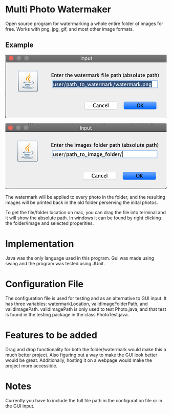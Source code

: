 # Multi Photo Watermaker
 
Open source program for watermarking a whole entire folder of images for free. Works with png, jpg, gif, and most other image formats.

## Example
![input watermark location](guiScreenshots/screenshot1.png)

![input folder location](guiScreenshots/screenshot2.png)

The watermark will be applied to every photo in the folder, and the resulting images will be printed back in the old folder perserving the inital photos. 

To get the file/folder location on mac, you can drag the file into terminal and it will show the absolute path. In windows it can be found by right clicking the folder/image and selected properities. 

# Implementation 

Java was the only language used in this program. Gui was made using swing and the program was tested using JUnit. 

# Configuration File

The configuration file is used for testing and as an alternative to GUI input. It has three variables: watermarkLocation, validImageFolderPath, and validImagePath. validImagePath is only used to test Photo.java, and that test is found in the testing package in the class PhotoTest.java.

# Features to be added

Drag and drop functionality for both the folder/watermark would make this a much better project. Also figuring out a way to make the GUI look better would be great. Additionally, hosting it on a webpage would make the project more accessible. 

# Notes

Currently you have to include the full file path in the configuration file or in the GUI input.

